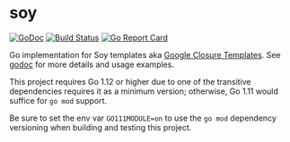 # soy

[![GoDoc](http://godoc.org/github.com/robfig/soy?status.png)](http://godoc.org/github.com/robfig/soy)
[![Build Status](https://travis-ci.org/robfig/soy.png?branch=master)](https://travis-ci.org/robfig/soy)
[![Go Report Card](https://goreportcard.com/badge/robfig/soy)](https://goreportcard.com/report/robfig/soy)

Go implementation for Soy templates aka [Google Closure
Templates](https://github.com/google/closure-templates).  See
[godoc](http://godoc.org/github.com/robfig/soy) for more details and usage
examples.

This project requires Go 1.12 or higher due to one of the transitive
dependencies requires it as a minimum version; otherwise, Go 1.11 would
suffice for `go mod` support.

Be sure to set the env var `GO111MODULE=on` to use the `go mod` dependency
versioning when building and testing this project.
